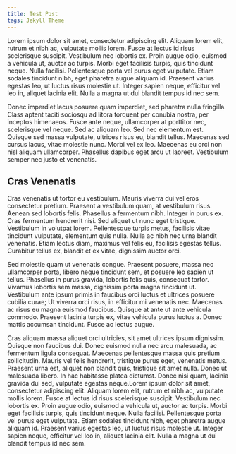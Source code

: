 ```yaml
---
title: Test Post
tags: Jekyll Theme
---
```


Lorem ipsum dolor sit amet, consectetur adipiscing elit. Aliquam lorem elit, rutrum et nibh ac, vulputate mollis lorem. Fusce at lectus id risus scelerisque suscipit. Vestibulum nec lobortis ex. Proin augue odio, euismod a vehicula ut, auctor ac turpis. Morbi eget facilisis turpis, quis tincidunt neque. Nulla facilisi. Pellentesque porta vel purus eget vulputate. Etiam sodales tincidunt nibh, eget pharetra augue aliquam id. Praesent varius egestas leo, ut luctus risus molestie ut. Integer sapien neque, efficitur vel leo in, aliquet lacinia elit. Nulla a magna ut dui blandit tempus id nec sem.

Donec imperdiet lacus posuere quam imperdiet, sed pharetra nulla fringilla. Class aptent taciti sociosqu ad litora torquent per conubia nostra, per inceptos himenaeos. Fusce ante neque, ullamcorper at porttitor nec, scelerisque vel neque. Sed ac aliquam leo. Sed nec elementum est. Quisque sed massa vulputate, ultrices risus eu, blandit tellus. Maecenas sed cursus lacus, vitae molestie nunc. Morbi vel ex leo. Maecenas eu orci non nisl aliquam ullamcorper. Phasellus dapibus eget arcu ut laoreet. Vestibulum semper nec justo et venenatis.

## Cras Venenatis

Cras venenatis ut tortor eu vestibulum. Mauris viverra dui vel eros consectetur pretium. Praesent a vestibulum quam, at vestibulum risus. Aenean sed lobortis felis. Phasellus a fermentum nibh. Integer in purus ex. Cras fermentum hendrerit nisi. Sed aliquet ut nunc eget tristique. Vestibulum in volutpat lorem. Pellentesque turpis metus, facilisis vitae tincidunt vulputate, elementum quis nulla. Nulla ac nibh nec urna blandit venenatis. Etiam lectus diam, maximus vel felis eu, facilisis egestas tellus. Curabitur tellus ex, blandit et ex vitae, dignissim auctor orci.

Sed molestie quam ut venenatis congue. Praesent posuere, massa nec ullamcorper porta, libero neque tincidunt sem, et posuere leo sapien ut tellus. Phasellus in purus gravida, lobortis felis quis, consequat tortor. Vivamus lobortis sem massa, dignissim porta magna tincidunt ut. Vestibulum ante ipsum primis in faucibus orci luctus et ultrices posuere cubilia curae; Ut viverra orci risus, in efficitur mi venenatis nec. Maecenas ac risus eu magna euismod faucibus. Quisque at ante ut ante vehicula commodo. Praesent lacinia turpis ex, vitae vehicula purus luctus a. Donec mattis accumsan tincidunt. Fusce ac lectus augue.

Cras aliquam massa aliquet orci ultricies, sit amet ultrices ipsum dignissim. Quisque non faucibus dui. Donec euismod nulla nec arcu malesuada, ac fermentum ligula consequat. Maecenas pellentesque massa quis pretium sollicitudin. Mauris vel felis hendrerit, tristique purus eget, venenatis metus. Praesent urna est, aliquet non blandit quis, tristique sit amet nulla. Donec ut malesuada libero. In hac habitasse platea dictumst. Donec nisi quam, lacinia gravida dui sed, vulputate egestas neque.Lorem ipsum dolor sit amet, consectetur adipiscing elit. Aliquam lorem elit, rutrum et nibh ac, vulputate mollis lorem. Fusce at lectus id risus scelerisque suscipit. Vestibulum nec lobortis ex. Proin augue odio, euismod a vehicula ut, auctor ac turpis. Morbi eget facilisis turpis, quis tincidunt neque. Nulla facilisi. Pellentesque porta vel purus eget vulputate. Etiam sodales tincidunt nibh, eget pharetra augue aliquam id. Praesent varius egestas leo, ut luctus risus molestie ut. Integer sapien neque, efficitur vel leo in, aliquet lacinia elit. Nulla a magna ut dui blandit tempus id nec sem.
